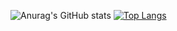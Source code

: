 ![Anurag's GitHub stats](https://github-readme-stats.vercel.app/api?username=isakgranqvist2021&show_icons=true&theme=graywhite)
[![Top Langs](https://github-readme-stats.vercel.app/api/top-langs/?username=isakgranqvist2021&layout=compact&hide=scss,html,css)](https://github.com/anuraghazra/github-readme-stats)
